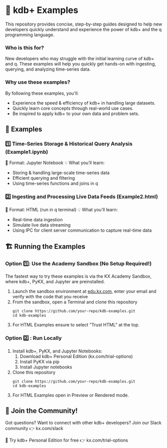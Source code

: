 # 🚀 kdb+ Examples

This repository provides concise, step-by-step guides designed to help new developers quickly understand and experience the power of kdb+ and the q programming language.

### Who is this for?
New developers who may struggle with the initial learning curve of kdb+ and q. These examples will help you quickly get hands-on with ingesting, querying, and analyzing time-series data.

### Why use these examples?
By following these examples, you'll:
- Experience the speed & efficiency of kdb+ in handling large datasets.
- Quickly learn core concepts through real-world use cases.
- Be inspired to apply kdb+ to your own data and problem sets.

## 📖 Examples
### 1️⃣ Time-Series Storage & Historical Query Analysis (Example1.ipynb)
📌 Format: Jupyter Notebook
💡 What you’ll learn:
- Storing & handling large-scale time-series data
- Efficient querying and filtering
- Using time-series functions and joins in q

### 2️⃣ Ingesting and Processing Live Data Feeds (Example2.html)
📌 Format: HTML (run in q terminal)
💡 What you’ll learn:
- Real-time data ingestion 
- Simulate live data streaming
- Using IPC for client server communication to capture real-time data

## 🏗️ Running the Examples
### Option 1️⃣: Use the Academy Sandbox (No Setup Required!)
The fastest way to try these examples is via the KX Academy Sandbox, where kdb+, PyKX, and Jupyter are preinstalled.

1. Launch the sandbox environment at [edu.kx.com](https://edu.kx.com/), enter your email and verify with the code that you receive
2. From the sandbox, open a Terminal and clone this repository
    ```
    git clone https://github.com/your-repo/kdb-examples.git  
    cd kdb-examples
    ```
3. For HTML Examples ensure to select "Trust HTML" at the top.

### Option 2️⃣ : Run Locally
1. Install kdb+, PyKX, and Jupyter Notebooks:
    1. Download kdb+ Personal Edition (kx.com/trial-options)
    2. Install PyKX via pip
    3. Install Jupyter notebooks
2. Clone this repository
    ```
    git clone https://github.com/your-repo/kdb-examples.git  
    cd kdb-examples
    ```
3. For HTML Examples open in Preview or Rendered mode.

## 🤝 Join the Community!
Got questions? Want to connect with other kdb+ developers?
Join our Slack community 👉 kx.com/slack

🚀 Try kdb+ Personal Edition for free 👉 kx.com/trial-options
